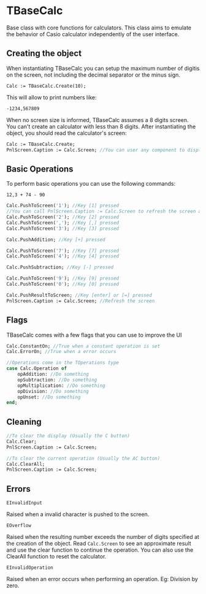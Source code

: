 # TBaseCalc

Base class with core functions for calculators. This class aims to emulate the behavior of Casio calculator independently of the user interface.

## Creating the object

When instantiating TBaseCalc you can setup the maximum number of digitis on the screen, not including the decimal separator or the minus sign.

`Calc := TBaseCalc.Create(10);`

This will allow to print numbers like:

`-1234,567809`

When no screen size is informed, TBaseCalc assumes a 8 digits screen. You can't create an calculator with less than 8 digits. After instantiating the object, you should read the calculator's screen:

```pascal
Calc := TBaseCalc.Create;
PnlScreen.Caption := Calc.Screen; //You can user any component to display the value of the calculator's screen.
```

## Basic Operations

To perform basic operations you can use the following commands:

`12,3 + 74 - 90`

```pascal
Calc.PushToScreen('1'); //Key [1] pressed
//You can call PnlScreen.Caption := Calc.Screen to refresh the screen after pushing a value
Calc.PushToScreen('2'); //Key [2] pressed
Calc.PushToScreen(','); //Key [,] pressed
Calc.PushToScreen('3'); //Key [3] pressed

Calc.PushAddition; //Key [+] pressed

Calc.PushToScreen('7'); //Key [7] pressed
Calc.PushToScreen('4'); //Key [4] pressed

Calc.PushSubtraction; //Key [-] pressed

Calc.PushToScreen('9'); //Key [9] pressed
Calc.PushToScreen('0'); //Key [0] pressed

Calc.PushResultToScreen; //Key [enter] or [=] pressed
PnlScreen.Caption := Calc.Screen; //Refresh the screen
```

## Flags

TBaseCalc comes with a few flags that you can use to improve the UI

```pascal
Calc.ConstantOn; //True when a constant operation is set
Calc.ErrorOn; //True when a error occurs

//Operations come in the TOperations type
case Calc.Operation of
    opAddition: //Do something
    opSubtraction: //Do something
    opMultiplication: //Do something
    opDivision: //Do something
    opUnset: //Do something
end;
```

## Cleaning

```pascal
//To clear the display (Usually the C button)
Calc.Clear;
PnlScreen.Caption := Calc.Screen;

//To clear the current operation (Usually the AC button)
Calc.ClearAll;
PnlScreen.Caption := Calc.Screen;
```

## Errors

`EInvalidInput`

Raised when a invalid character is pushed to the screen.

`EOverflow`

Raised when the resulting number exceeds the number of digits specified at the creation of the object. Read `Calc.Screen` to see an approximate result and use the clear function to continue the operation. You can also use the ClearAll function to reset the calculator.

`EInvalidOperation`

Raised when an error occurs when performing an operation. Eg: Division by zero.